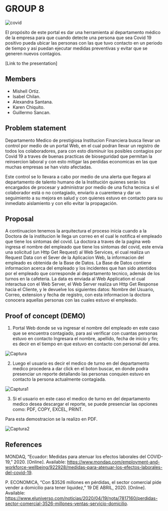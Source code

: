 # GROUP 8

![covid](https://user-images.githubusercontent.com/65081905/82744471-9e719b00-9d3e-11ea-9a67-ff243e0cdbd9.JPG)


El propósito de este portal es dar una herramienta al departamento médico de la empresa para que cuando detecte una persona que sea Covid 19 positivo pueda ubicar las personas con las que tuvo contacto en un periodo de tiempo y así puedan ejecutar medidas preventivas y evitar que se generen nuevos contagios.

[Link to the presentation] 

## Members

 - Mishell Ortiz.
 - Isabel Chilan.
 - Alexandra Santana.
 - Karen Chiquito.
 - Guillermo Sancan.


## Problem statement

Departamento Medico de prestigiosa Institucion Financiera busca llevar un control por medio de un portal Web, en el cual podran llevar un registro de todos los colaboradores, para con esto disminuir los posibles contagios por Covid 19 a traves de buenas practicas de bioseguridad que permitan la reinsercion laboral y con esto mitigar las perdidas economicas en las que muchas empresas se han visto afectadas.

Este control se lo llevara a cabo por medio de una alerta que llegara al departamento de talento humano de la Institución quienes serán los encargados de procesar y administrar por medio de una ficha tecnica si el colaborador está o no contagiado, enviarlo a cuarentena y  dar un seguimiento a su mejora en salud y con quienes estuvo en contacto para su inmediato aislamiento y con ello evitar la propagación.


## Proposal

A continuacion tenemos la arquitectura el proceso inicia cuando a la Doctora de la institucion le llega un correo en el cual le notifica el empleado que tiene los sintomas del covid. 
La doctora a traves de la pagina web ingresa el nombre del empleado que tiene los sintomas del covid, este envia una solicitud (un Http Get Request) al Web Services, el cual realiza un Request Data con el Sever de la Aplicacion Web, 
la informacion del empleado es obtenida de la Base de Datos. La Base de Datos contiene informacion acerca del empleado y los incidentes que han sido atentidos por el empleado que corresponde al departamento tecnico, 
además de los turnos en la cafeteria. La data es enviada al Web Application el cual interactua con el Web Server, el Web Server realiza un Http Get Response hacia el Cliente, y le devuelve los siguientes datos: 
Nombre del Usuario, Correo, extension y fecha de registro, con esta informacion la doctora conocera aquellas personas con las cuales estuvo el empleado.



## Proof of concept (DEMO)

1. Portal Web donde se va ingresar el nombre del empleado en este caso que se encuentra contagiado, para asi verificar con cuantas personas estuvo en contacto
Ingresara el nombre, apellido, fecha de inicio y fin; es decir en el tiempo en que estuvo en contacto con personal del area.

![Captura](https://user-images.githubusercontent.com/65081905/82746431-2cf11700-9d55-11ea-8b67-4b93efc86c97.JPG)


2. Luego el usuario es decir el medico de turno en del departamento medico procedera a dar click en el boton buscar, en donde podra presenciar un reporte detallando las personas conquien estuvo en contacto la persona actualmente contagiada.

![Captura1](https://user-images.githubusercontent.com/65081905/82746463-c4566a00-9d55-11ea-8396-d7d6fae20d01.JPG)

3. Si el usuario en este caso el medico de turno en del departamento medico desea descargar el reporte, se puede presenciar las opciones como: PDF, COPY, EXCEL, PRINT.

Para esta demostracion se la realizo en PDF.

![Captura2](https://user-images.githubusercontent.com/65081905/82746530-5a8a9000-9d56-11ea-99d9-1c788fc51005.JPG)
 
## References

MONDAQ, “Ecuador: Medidas para atenuar los efectos laborales del COVID-19,” 2020. [Online]. Available: https://www.mondaq.com/employment-and-workforce-wellbeing/922928/medidas-para-atenuar-los-efectos-laborales-del-covid-19.

P. ECONOMICA, “Con $3526 millones en pérdidas, el sector comercial pide vender a domicilio para tener liquidez,” 19 DE ABRIL, 2020. [Online]. Available: https://www.eluniverso.com/noticias/2020/04/19/nota/7817160/perdidas-sector-comercial-3526-millones-ventas-servicio-domicilio.

